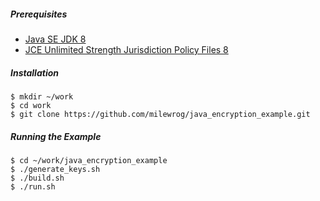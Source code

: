 ##### Prerequisites

  - [Java SE JDK 8](http://www.oracle.com/technetwork/java/javase/downloads/jdk8-downloads-2133151.html)
  - [JCE Unlimited Strength Jurisdiction Policy Files 8](http://www.oracle.com/technetwork/java/javase/downloads/jce8-download-2133166.html)


##### Installation

    $ mkdir ~/work
    $ cd work
    $ git clone https://github.com/milewrog/java_encryption_example.git


##### Running the Example

    $ cd ~/work/java_encryption_example
    $ ./generate_keys.sh
    $ ./build.sh
    $ ./run.sh
